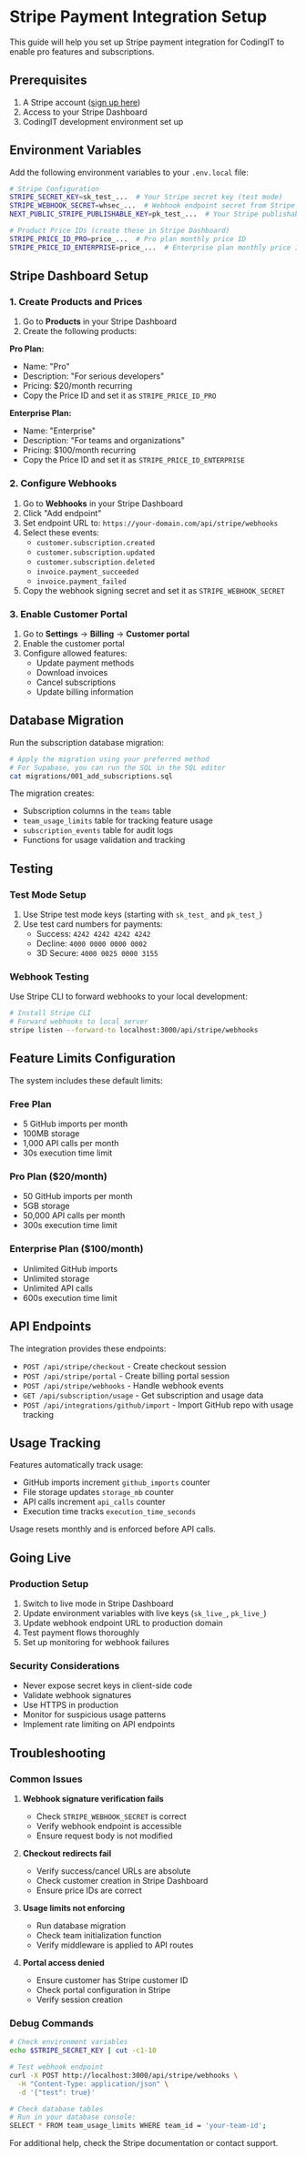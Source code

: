 # Stripe Payment Integration Setup

This guide will help you set up Stripe payment integration for CodingIT to enable pro features and subscriptions.

## Prerequisites

1. A Stripe account ([sign up here](https://stripe.com))
2. Access to your Stripe Dashboard
3. CodingIT development environment set up

## Environment Variables

Add the following environment variables to your `.env.local` file:

```bash
# Stripe Configuration
STRIPE_SECRET_KEY=sk_test_...  # Your Stripe secret key (test mode)
STRIPE_WEBHOOK_SECRET=whsec_...  # Webhook endpoint secret from Stripe
NEXT_PUBLIC_STRIPE_PUBLISHABLE_KEY=pk_test_...  # Your Stripe publishable key (test mode)

# Product Price IDs (create these in Stripe Dashboard)
STRIPE_PRICE_ID_PRO=price_...  # Pro plan monthly price ID
STRIPE_PRICE_ID_ENTERPRISE=price_...  # Enterprise plan monthly price ID
```

## Stripe Dashboard Setup

### 1. Create Products and Prices

1. Go to **Products** in your Stripe Dashboard
2. Create the following products:

**Pro Plan:**
- Name: "Pro"
- Description: "For serious developers"
- Pricing: $20/month recurring
- Copy the Price ID and set it as `STRIPE_PRICE_ID_PRO`

**Enterprise Plan:**
- Name: "Enterprise" 
- Description: "For teams and organizations"
- Pricing: $100/month recurring
- Copy the Price ID and set it as `STRIPE_PRICE_ID_ENTERPRISE`

### 2. Configure Webhooks

1. Go to **Webhooks** in your Stripe Dashboard
2. Click "Add endpoint"
3. Set endpoint URL to: `https://your-domain.com/api/stripe/webhooks`
4. Select these events:
   - `customer.subscription.created`
   - `customer.subscription.updated` 
   - `customer.subscription.deleted`
   - `invoice.payment_succeeded`
   - `invoice.payment_failed`
5. Copy the webhook signing secret and set it as `STRIPE_WEBHOOK_SECRET`

### 3. Enable Customer Portal

1. Go to **Settings** → **Billing** → **Customer portal**
2. Enable the customer portal
3. Configure allowed features:
   - Update payment methods
   - Download invoices
   - Cancel subscriptions
   - Update billing information

## Database Migration

Run the subscription database migration:

```bash
# Apply the migration using your preferred method
# For Supabase, you can run the SQL in the SQL editor
cat migrations/001_add_subscriptions.sql
```

The migration creates:
- Subscription columns in the `teams` table
- `team_usage_limits` table for tracking feature usage
- `subscription_events` table for audit logs
- Functions for usage validation and tracking

## Testing

### Test Mode Setup

1. Use Stripe test mode keys (starting with `sk_test_` and `pk_test_`)
2. Use test card numbers for payments:
   - Success: `4242 4242 4242 4242`
   - Decline: `4000 0000 0000 0002`
   - 3D Secure: `4000 0025 0000 3155`

### Webhook Testing

Use Stripe CLI to forward webhooks to your local development:

```bash
# Install Stripe CLI
# Forward webhooks to local server
stripe listen --forward-to localhost:3000/api/stripe/webhooks
```

## Feature Limits Configuration

The system includes these default limits:

### Free Plan
- 5 GitHub imports per month
- 100MB storage
- 1,000 API calls per month
- 30s execution time limit

### Pro Plan ($20/month)
- 50 GitHub imports per month
- 5GB storage  
- 50,000 API calls per month
- 300s execution time limit

### Enterprise Plan ($100/month)
- Unlimited GitHub imports
- Unlimited storage
- Unlimited API calls
- 600s execution time limit

## API Endpoints

The integration provides these endpoints:

- `POST /api/stripe/checkout` - Create checkout session
- `POST /api/stripe/portal` - Create billing portal session  
- `POST /api/stripe/webhooks` - Handle webhook events
- `GET /api/subscription/usage` - Get subscription and usage data
- `POST /api/integrations/github/import` - Import GitHub repo with usage tracking

## Usage Tracking

Features automatically track usage:

- GitHub imports increment `github_imports` counter
- File storage updates `storage_mb` counter
- API calls increment `api_calls` counter
- Execution time tracks `execution_time_seconds`

Usage resets monthly and is enforced before API calls.

## Going Live

### Production Setup

1. Switch to live mode in Stripe Dashboard
2. Update environment variables with live keys (`sk_live_`, `pk_live_`)
3. Update webhook endpoint URL to production domain
4. Test payment flows thoroughly
5. Set up monitoring for webhook failures

### Security Considerations

- Never expose secret keys in client-side code
- Validate webhook signatures
- Use HTTPS in production
- Monitor for suspicious usage patterns
- Implement rate limiting on API endpoints

## Troubleshooting

### Common Issues

1. **Webhook signature verification fails**
   - Check `STRIPE_WEBHOOK_SECRET` is correct
   - Verify webhook endpoint is accessible
   - Ensure request body is not modified

2. **Checkout redirects fail**
   - Verify success/cancel URLs are absolute
   - Check customer creation in Stripe Dashboard
   - Ensure price IDs are correct

3. **Usage limits not enforcing**
   - Run database migration
   - Check team initialization function
   - Verify middleware is applied to API routes

4. **Portal access denied**
   - Ensure customer has Stripe customer ID
   - Check portal configuration in Stripe
   - Verify session creation

### Debug Commands

```bash
# Check environment variables
echo $STRIPE_SECRET_KEY | cut -c1-10

# Test webhook endpoint
curl -X POST http://localhost:3000/api/stripe/webhooks \
  -H "Content-Type: application/json" \
  -d '{"test": true}'

# Check database tables
# Run in your database console:
SELECT * FROM team_usage_limits WHERE team_id = 'your-team-id';
```

For additional help, check the Stripe documentation or contact support.